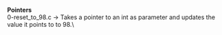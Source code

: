 **Pointers**\
0-reset_to_98.c -> Takes a pointer to an int as parameter and updates the value it points to to 98.\

